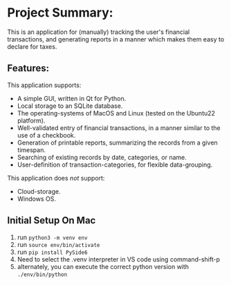 # Project Summary:
This is an application for (manually) tracking the user's financial transactions, and generating reports in a manner which makes them easy to declare for taxes.

## Features:
This application supports:
  * A simple GUI, written in Qt for Python.
  * Local storage to an SQLite database.
  * The operating-systems of MacOS and Linux (tested on the Ubuntu22 platform).
  * Well-validated entry of financial transactions, in a manner similar to the use of a checkbook.
  * Generation of printable reports, summarizing the records from a given timespan.
  * Searching of existing records by date, categories, or name.
  * User-definition of transaction-categories, for flexible data-grouping.

This application does *not* support:
  * Cloud-storage.
  * Windows OS.

## Initial Setup On Mac

1. run `python3 -m venv env`
2. run `source env/bin/activate`
3. run `pip install PySide6`
4. Need to select the .venv interpreter in VS code using command-shift-p
5. alternately, you can execute the correct python version with `./env/bin/python`
